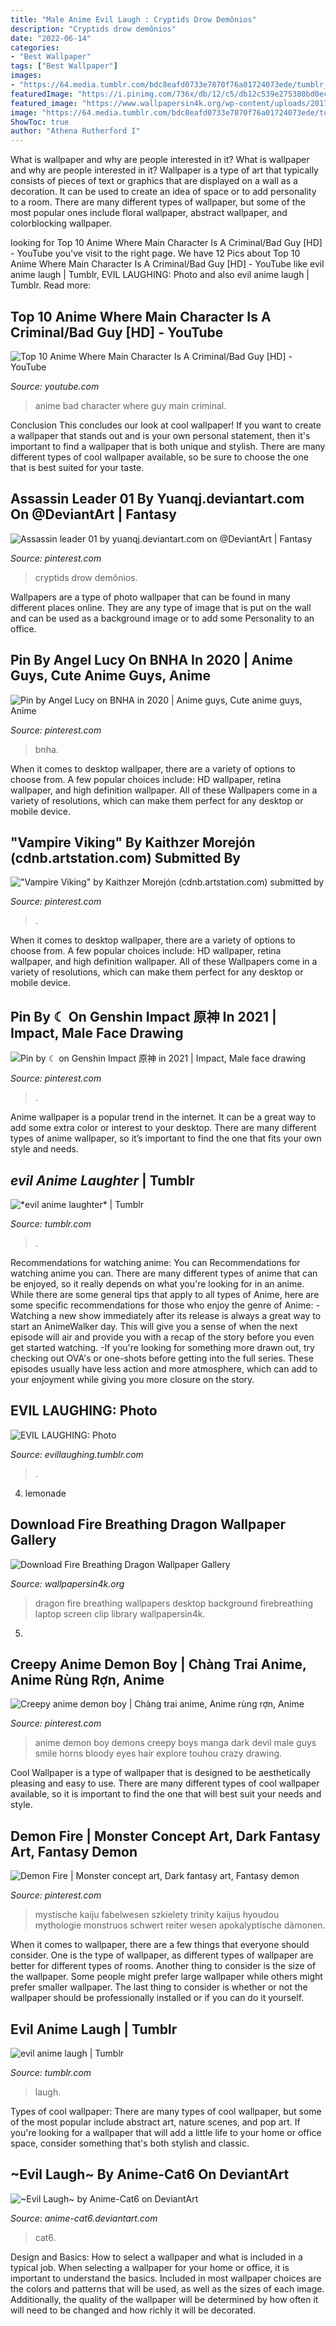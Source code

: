 ```yaml
---
title: "Male Anime Evil Laugh : Cryptids Drow Demônios"
description: "Cryptids drow demônios"
date: "2022-06-14"
categories:
- "Best Wallpaper"
tags: ["Best Wallpaper"]
images:
- "https://64.media.tumblr.com/bdc8eafd0733e7870f76a01724073ede/tumblr_inline_parbwmD6Xq1t1knm9_400.png"
featuredImage: "https://i.pinimg.com/736x/db/12/c5/db12c539e275380bd0ec3dfbfc7df382.jpg"
featured_image: "https://www.wallpapersin4k.org/wp-content/uploads/2017/04/Fire-Breathing-Dragon-Wallpaper-12.jpg"
image: "https://64.media.tumblr.com/bdc8eafd0733e7870f76a01724073ede/tumblr_inline_parbwmD6Xq1t1knm9_400.png"
ShowToc: true
author: "Athena Rutherford I"
---
```



What is wallpaper and why are people interested in it?
What is wallpaper and why are people interested in it?
Wallpaper is a type of art that typically consists of pieces of text or graphics that are displayed on a wall as a decoration. It can be used to create an idea of space or to add personality to a room. There are many different types of wallpaper, but some of the most popular ones include floral wallpaper, abstract wallpaper, and colorblocking wallpaper.

	

		
looking for Top 10 Anime Where Main Character Is A Criminal/Bad Guy [HD] - YouTube you've visit to the right page. We have 12 Pics about Top 10 Anime Where Main Character Is A Criminal/Bad Guy [HD] - YouTube like evil anime laugh | Tumblr, EVIL LAUGHING: Photo and also evil anime laugh | Tumblr. Read more:
		
    
## Top 10 Anime Where Main Character Is A Criminal/Bad Guy [HD] - YouTube

<img loading=lazy src="https://i.ytimg.com/vi/ENsB4rsQVRQ/maxresdefault.jpg" onerror="this.onerror=null;this.src='https://tse4.mm.bing.net/th?id=OIP.cl-LUIhlMya-3Sep_bq0aAHaEK&amp;pid=15.1';" alt="Top 10 Anime Where Main Character Is A Criminal/Bad Guy [HD] - YouTube">

_Source: youtube.com_

>anime bad character where guy main criminal. 

	

Conclusion
This concludes our look at cool wallpaper! If you want to create a wallpaper that stands out and is your own personal statement, then it's important to find a wallpaper that is both unique and stylish. There are many different types of cool wallpaper available, so be sure to choose the one that is best suited for your taste.

    
## Assassin Leader 01 By Yuanqj.deviantart.com On @DeviantArt | Fantasy

<img loading=lazy src="https://i.pinimg.com/736x/9a/c0/9d/9ac09da5d9cbe14cb16cdf048496e1b5--character-concept-character-art.jpg" onerror="this.onerror=null;this.src='https://tse2.mm.bing.net/th?id=OIP.cLoHMkSThUZCLSxJhRgp5wHaJ3&amp;pid=15.1';" alt="Assassin leader 01 by yuanqj.deviantart.com on @DeviantArt | Fantasy">

_Source: pinterest.com_

>cryptids drow demônios. 

	



Wallpapers are a type of photo wallpaper that can be found in many different places online. They are any type of image that is put on the wall and can be used as a background image or to add some Personality to an office.

    
## Pin By Angel Lucy On BNHA In 2020 | Anime Guys, Cute Anime Guys, Anime

<img loading=lazy src="https://i.pinimg.com/736x/a4/82/14/a48214881b6ff1510e87c7c1a230baea.jpg" onerror="this.onerror=null;this.src='https://tse1.mm.bing.net/th?id=OIP.YRvsENnjZgZMfPLAKx_ByQHaMV&amp;pid=15.1';" alt="Pin by Angel Lucy on BNHA in 2020 | Anime guys, Cute anime guys, Anime">

_Source: pinterest.com_

>bnha. 

	

When it comes to desktop wallpaper, there are a variety of options to choose from. A few popular choices include: HD wallpaper, retina wallpaper, and high definition wallpaper. All of these Wallpapers come in a variety of resolutions, which can make them perfect for any desktop or mobile device. 

    
## &quot;Vampire Viking&quot; By Kaithzer Morejón (cdnb.artstation.com) Submitted By

<img loading=lazy src="https://i.pinimg.com/736x/db/12/c5/db12c539e275380bd0ec3dfbfc7df382.jpg" onerror="this.onerror=null;this.src='https://tse2.mm.bing.net/th?id=OIP.uZw_PCxX7Z7Iz_s7VAVEXgHaRR&amp;pid=15.1';" alt="&quot;Vampire Viking&quot; by Kaithzer Morejón (cdnb.artstation.com) submitted by">

_Source: pinterest.com_

>. 

	

When it comes to desktop wallpaper, there are a variety of options to choose from. A few popular choices include: HD wallpaper, retina wallpaper, and high definition wallpaper. All of these Wallpapers come in a variety of resolutions, which can make them perfect for any desktop or mobile device. 

    
## Pin By ☾ On Genshin Impact 原神 In 2021 | Impact, Male Face Drawing

<img loading=lazy src="https://i.pinimg.com/736x/92/19/ff/9219ff065a852a037ec031ee8637f31a.jpg" onerror="this.onerror=null;this.src='https://tse1.mm.bing.net/th?id=OIP.p4oEELMWlrcc6DdDOo2hYAHaEK&amp;pid=15.1';" alt="Pin by ☾ on Genshin Impact 原神 in 2021 | Impact, Male face drawing">

_Source: pinterest.com_

>. 

	

Anime wallpaper is a popular trend in the internet. It can be a great way to add some extra color or interest to your desktop. There are many different types of anime wallpaper, so it’s important to find the one that fits your own style and needs.

    
## *evil Anime Laughter* | Tumblr

<img loading=lazy src="https://64.media.tumblr.com/bdc8eafd0733e7870f76a01724073ede/tumblr_inline_parbwmD6Xq1t1knm9_400.png" onerror="this.onerror=null;this.src='https://tse2.mm.bing.net/th?id=OIP.G8aSTk5zi9xtzXYvc-DaVwAAAA&amp;pid=15.1';" alt="*evil anime laughter* | Tumblr">

_Source: tumblr.com_

>. 

	

Recommendations for watching anime: You can
Recommendations for watching anime you can. There are many different types of anime that can be enjoyed, so it really depends on what you're looking for in an anime. While there are some general tips that apply to all types of Anime, here are some specific recommendations for those who enjoy the genre of Anime: 
-Watching a new show immediately after its release is always a great way to start an AnimeWalker day. This will give you a sense of when the next episode will air and provide you with a recap of the story before you even get started watching. 
-If you're looking for something more drawn out, try checking out OVA's or one-shots before getting into the full series. These episodes usually have less action and more atmosphere, which can add to your enjoyment while giving you more closure on the story.

    
## EVIL LAUGHING: Photo

<img loading=lazy src="https://64.media.tumblr.com/80612bd14505ef475ce6a2bd9ce07661/tumblr_nrr4b1KDpu1qzj9bdo1_400.png" onerror="this.onerror=null;this.src='https://tse2.mm.bing.net/th?id=OIP.b4349Ba8hUxXG9PehEqSjQAAAA&amp;pid=15.1';" alt="EVIL LAUGHING: Photo">

_Source: evillaughing.tumblr.com_

>. 

	

4. lemonade 

    
## Download Fire Breathing Dragon Wallpaper Gallery

<img loading=lazy src="https://www.wallpapersin4k.org/wp-content/uploads/2017/04/Fire-Breathing-Dragon-Wallpaper-12.jpg" onerror="this.onerror=null;this.src='https://tse2.mm.bing.net/th?id=OIP.2zdnVwa-wSLJFN3pMfsJTQHaEo&amp;pid=15.1';" alt="Download Fire Breathing Dragon Wallpaper Gallery">

_Source: wallpapersin4k.org_

>dragon fire breathing wallpapers desktop background firebreathing laptop screen clip library wallpapersin4k. 

	

5.

    
## Creepy Anime Demon Boy | Chàng Trai Anime, Anime Rùng Rợn, Anime

<img loading=lazy src="https://i.pinimg.com/736x/91/5d/42/915d42d937cf8cdaa1abfb6b36bb1654--anime-demon-boy-anime-guys.jpg" onerror="this.onerror=null;this.src='https://tse2.mm.bing.net/th?id=OIP.AudUWdrZOTWYFitFD0zjbgHaLK&amp;pid=15.1';" alt="Creepy anime demon boy | Chàng trai anime, Anime rùng rợn, Anime">

_Source: pinterest.com_

>anime demon boy demons creepy boys manga dark devil male guys smile horns bloody eyes hair explore touhou crazy drawing. 

	

Cool Wallpaper is a type of wallpaper that is designed to be aesthetically pleasing and easy to use. There are many different types of cool wallpaper available, so it is important to find the one that will best suit your needs and style.

    
## Demon Fire | Monster Concept Art, Dark Fantasy Art, Fantasy Demon

<img loading=lazy src="https://i.pinimg.com/736x/a5/a4/35/a5a435ddc4fad62a5792f7e9e310aed5.jpg" onerror="this.onerror=null;this.src='https://tse4.mm.bing.net/th?id=OIP.z8XiuRgmvvy0kdHlHVcjbgHaLH&amp;pid=15.1';" alt="Demon Fire | Monster concept art, Dark fantasy art, Fantasy demon">

_Source: pinterest.com_

>mystische kaiju fabelwesen szkielety trinity kaijus hyoudou mythologie monstruos schwert reiter wesen apokalyptische dämonen. 

	

When it comes to wallpaper, there are a few things that everyone should consider. One is the type of wallpaper, as different types of wallpaper are better for different types of rooms. Another thing to consider is the size of the wallpaper. Some people might prefer large wallpaper while others might prefer smaller wallpaper. The last thing to consider is whether or not the wallpaper should be professionally installed or if you can do it yourself.

    
## Evil Anime Laugh | Tumblr

<img loading=lazy src="https://66.media.tumblr.com/be12eacaf7c974e90ca1a9d59beeab75/tumblr_pceelaqrHR1tvl583o7_500.png" onerror="this.onerror=null;this.src='https://tse3.mm.bing.net/th?id=OIP.rHYFz3VeTnimeWN-I87tNQHaEK&amp;pid=15.1';" alt="evil anime laugh | Tumblr">

_Source: tumblr.com_

>laugh. 

	

Types of cool wallpaper:
There are many types of cool wallpaper, but some of the most popular include abstract art, nature scenes, and pop art. If you're looking for a wallpaper that will add a little life to your home or office space, consider something that's both stylish and classic.

    
## ~Evil Laugh~ By Anime-Cat6 On DeviantArt

<img loading=lazy src="http://img15.deviantart.net/70af/i/2017/136/7/e/_evil_laugh__by_anime_cat6-db9fuei.jpg" onerror="this.onerror=null;this.src='https://tse1.mm.bing.net/th?id=OIP.5gCA9jLLdYuzdvD6UsbVwQHaFO&amp;pid=15.1';" alt="~Evil Laugh~ by Anime-Cat6 on DeviantArt">

_Source: anime-cat6.deviantart.com_

>cat6. 

	

Design and Basics: How to select a wallpaper and what is included in a typical job.
When selecting a wallpaper for your home or office, it is important to understand the basics. Included in most wallpaper choices are the colors and patterns that will be used, as well as the sizes of each image. Additionally, the quality of the wallpaper will be determined by how often it will need to be changed and how richly it will be decorated.


